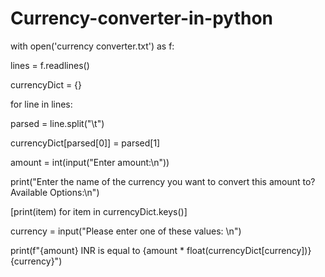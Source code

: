 # Currency-converter-in-python

with open('currency converter.txt') as f:
   
   
   lines = f.readlines()



currencyDict = {}


for line in lines:
   
   
   parsed = line.split("\t")
   
   
   currencyDict[parsed[0]] = parsed[1]

amount = int(input("Enter amount:\n"))




print("Enter the name of the currency you want to convert this amount to? Available Options:\n")



[print(item) for item in currencyDict.keys()]



currency = input("Please enter one of these values: \n")



print(f"{amount} INR is equal to {amount * float(currencyDict[currency])} {currency}")
